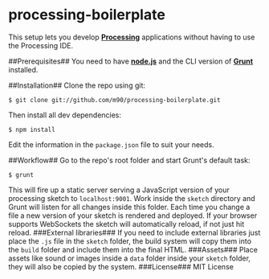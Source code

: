 processing-boilerplate
======================

This setup lets you develop **[Processing](http://www.processing.org)** applications without having to use the Processing IDE.

##Prerequisites##
You need to have **[node.js](http://nodejs.org)** and the CLI version of **[Grunt](http://gruntjs.com)** installed.

##Installation##
Clone the repo using git:
```
$ git clone git://github.com/m90/processing-boilerplate.git
```
Then install all dev dependencies:
```
$ npm install
```
Edit the information in the `package.json` file to suit your needs.

##Workflow##
Go to the repo's root folder and start Grunt's default task:
```
$ grunt
```
This will fire up a static server serving a JavaScript version of your processing sketch to `localhost:9001`. Work inside the `sketch` directory and Grunt will listen for all changes inside this folder. Each time you change a file a new version of your sketch is rendered and deployed. If your browser supports WebSockets the sketch will automatically reload, if not just hit reload.
###External libraries###
If you need to include external libraries just place the `.js` file in the `sketch` folder, the build system will copy them into the `build` folder and include them into the final HTML.
###Assets###
Place assets like sound or images inside a `data` folder inside your `sketch` folder, they will also be copied by the system.
###License###
MIT License